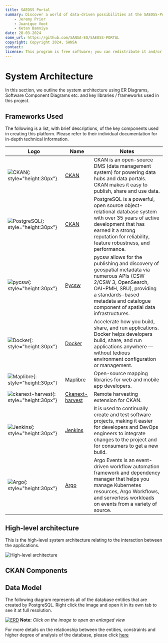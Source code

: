```yaml
---
title: SAEOSS Portal
summary: Discover a world of data-driven possibilities at the SAEOSS-Portal, where information converges to empower data sharing and decision-making.
    - Jeremy Prior
    - Juanique Voot
    - Ketan Bamniya
date: 28-03-2024
some_url: https://github.com/SANSA-EO/SAEOSS-PORTAL
copyright: Copyright 2024, SANSA
contact:
license: This program is free software; you can redistribute it and/or modify it under the terms of the GNU Affero General Public License as published by the Free Software Foundation; either version 3 of the License, or (at your option) any later version.
---
```


# System Architecture

In this section, we outline the system architecture using ER Diagrams, Software Component Diagrams etc. and key libraries / frameworks used in this project.

## Frameworks Used

The following is a list, with brief descriptions, of the key components used in creating this platform. Please refer to their individual documentation for in-depth technical information.

| Logo | Name | Notes |
|------------|---------|----------------|
|![CKAN](img/ckan.png){: style="height:30px"} | [CKAN](https://ckan.org/) | CKAN is an open-source DMS (data management system) for powering data hubs and data portals. CKAN makes it easy to publish, share and use data.|
|![PostgreSQL](img/architecture-postgresql.png){: style="height:30px"} | [CKAN](https://www.postgresql.org/) | PostgreSQL is a powerful, open source object-relational database system with over 35 years of active development that has earned it a strong reputation for reliability, feature robustness, and performance.|
|![pycsw](img/pycsw.png){: style="height:30px"} | [Pycsw](https://pycsw.org/) | pycsw allows for the publishing and discovery of geospatial metadata via numerous APIs (CSW 2/CSW 3, OpenSearch, OAI-PMH, SRU), providing a standards-based metadata and catalogue component of spatial data infrastructures.|
| ![Docker](img/architecture-docker.svg){: style="height:30px"}  |  [Docker](https://docker.com) | Accelerate how you build, share, and run applications. Docker helps developers build, share, and run applications anywhere — without tedious environment configuration or management. |
| ![Maplibre](img/maplibre-1.png){: style="height:30px"}  | [Maplibre](https://maplibre.org/) | Open-source mapping libraries for web and mobile app developers. |
| ![ckanext-harvest](img/ckan.png){: style="height:30px"}  | [Ckanext-harvest](https://github.com/ckan/ckanext-harvest) | Remote harvesting extension for CKAN. |
| ![Jenkins](img/architecture-jenkins-1.png){: style="height:30px"}  | [Jenkins](https://www.jenkins.io/) | It is used to continually create and test software projects, making it easier for developers and DevOps engineers to integrate changes to the project and for consumers to get a new build. |
| ![Argo](img/architecture-argo-1.png){: style="height:30px"} | [Argo](https://www.argodevops.co.uk/) | Argo Events is an event-driven workflow automation framework and dependency manager that helps you manage Kubernetes resources, Argo Workflows, and serverless workloads on events from a variety of source. |

## High-level architecture

This is the high-level system architecture relating to the interaction between the applications.

![High-level architecture](img/architecture-high-level-1.png)

## CKAN Components
<!-- 
The following diagram represents the docker containers, ports and volumes that are used to compose this platform.

![](img/architecture-docker-diagram.png)


The docker volumes are used for the following purposes, with the following typical storage allocations:

NAME | CAPACITY | ACCESS | MODES | NOTES
-- | -- | -- | -- | --
media-data | 10Gi | RWX | azurefile | Used for the uploaded files, example for XLS of file of importer. Azurefile and size is sufficient, mostly these files are not big.
redis-data | 10Gi | RWX | azurefile | Used by redis for database backup (to make queue persistence when redis rerun).
static-data | 10Gi | RWX | azurefile | Used for the static files.
 -->

## Data Model

The following diagram represents all of the database entities that are created by PostgreSQL. Right click the image and open it in its own tab to see it at full resolution.

[![ERD](img/ERD.png)](https://kartoza.github.io/SAEOSS-Portal/developer/guide/img/ERD.png)
**Note:** *Click on the image to open an enlarged view*

For more details on the relationship between the entities, constraints and higher degree of analysis of the database, please click [here](https://saeoss-portal.vercel.app/)
